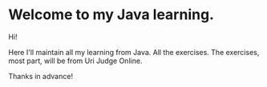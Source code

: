 # Welcome to my Java learning.

Hi!

Here I'll maintain all my learning from Java. All the exercises.
The exercises, most part, will be from Uri Judge Online.

Thanks in advance!
